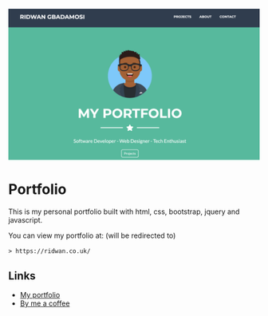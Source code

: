 [![screenshot of ridwan.co.uk](assets/img/github%20readme%20img/portfolioScreenshot.png)](https://ridwan.co.uk/)
# Portfolio
This is my personal portfolio built with html, css, bootstrap, jquery and javascript.

You can view my portfolio at: (will be redirected to)
```
> https://ridwan.co.uk/
```


## Links

- [My portfolio](https://ridwan.co.uk/)
- [By me a coffee](https://ko-fi.com/R1D1M1LL)